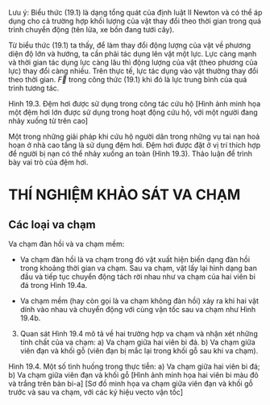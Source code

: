 Lưu ý: Biểu thức (19.1) là dạng tổng quát của định luật II Newton và có thể áp dụng cho cả trường hợp khối lượng của vật thay đổi theo thời gian trong quá trình chuyển động (tên lửa, xe bồn đang tưới cây).

Từ biểu thức (19.1) ta thấy, để làm thay đổi động lượng của vật về phương diện độ lớn và hướng, ta cần phải tác dụng lên vật một lực. Lực càng mạnh và thời gian tác dụng lực càng lâu thì động lượng của vật (theo phương của lực) thay đổi càng nhiều. Trên thực tế, lực tác dụng vào vật thường thay đổi theo thời gian. $\vec{F}$ trong công thức (19.1) khi đó là lực trung bình của quá trình tương tác.

Hình 19.3. Đệm hơi được sử dụng trong công tác cứu hộ
[Hình ảnh minh họa một đệm hơi lớn được sử dụng trong hoạt động cứu hộ, với một người đang nhảy xuống từ trên cao]

Một trong những giải pháp khi cứu hộ người dân trong những vụ tai nạn hoả hoạn ở nhà cao tầng là sử dụng đệm hơi. Đệm hơi được đặt ở vị trí thích hợp để người bị nạn có thể nhảy xuống an toàn (Hình 19.3). Thảo luận để trình bày vai trò của đệm hơi.

# THÍ NGHIỆM KHẢO SÁT VA CHẠM

## Các loại va chạm

Va chạm đàn hồi và va chạm mềm:

+ Va chạm đàn hồi là va chạm trong đó vật xuất hiện biến dạng đàn hồi trong khoảng thời gian va chạm. Sau va chạm, vật lấy lại hình dạng ban đầu và tiếp tục chuyển động tách rời nhau như va chạm của hai viên bi đá trong Hình 19.4a.

+ Va chạm mềm (hay còn gọi là va chạm không đàn hồi) xảy ra khi hai vật dính vào nhau và chuyển động với cùng vận tốc sau va chạm như Hình 19.4b.

3. Quan sát Hình 19.4 mô tả về hai trường hợp va chạm và nhận xét những tính chất của va chạm:
a) Va chạm giữa hai viên bi đá.
b) Va chạm giữa viên đạn và khối gỗ (viên đạn bị mắc lại trong khối gỗ sau khi va chạm).

Hình 19.4. Một số tình huống trong thực tiễn:
a) Va chạm giữa hai viên bi đá; b) Va chạm giữa viên đạn và khối gỗ
[Hình ảnh minh họa hai viên bi màu đỏ và trắng trên bàn bi-a]
[Sơ đồ minh họa va chạm giữa viên đạn và khối gỗ trước và sau va chạm, với các ký hiệu vecto vận tốc]